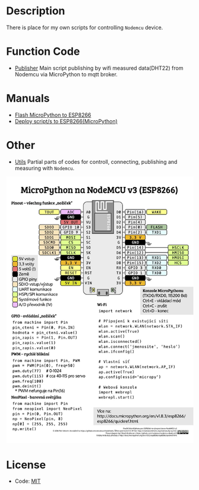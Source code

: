 # Description
There is place for my own scripts for controlling `Nodemcu` device.

# Function Code

- [Publisher](https://github.com/vichi99/ESP8266/tree/master/publisher) Main script publishing by wifi measured data(DHT22) from Nodemcu via MicroPython to mqtt broker.

# Manuals

- [Flash MicroPython to ESP8266](Flash_MicroPython_ESP8266.md)
- [Deploy script/s to ESP8266(MicroPython)](Deploy_MicroPython_scripts_ESP8266.md)

# Other

- [Utils](https://github.com/vichi99/ESP8266/tree/master/utils) Partial parts of codes for controll, connecting, publishing and measuring with `Nodemcu`.

![Nodemcu_Tip](images/nodemcu_tip.jpg)

# License
- Code: [MIT](LICENSE)
